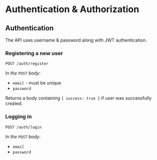# Authentication & Authorization

## Authentication

The API uses username & password along with JWT authentication.

### Registering a new user

`POST /auth/register`

*In the `POST` body:*

- `email` - must be unique
- `password`

Returns a body containing `{ success: true }` if user was successfully created.

### Logging in

`POST /auth/login`

*In the `POST` body:*

- `email`
- `password`
